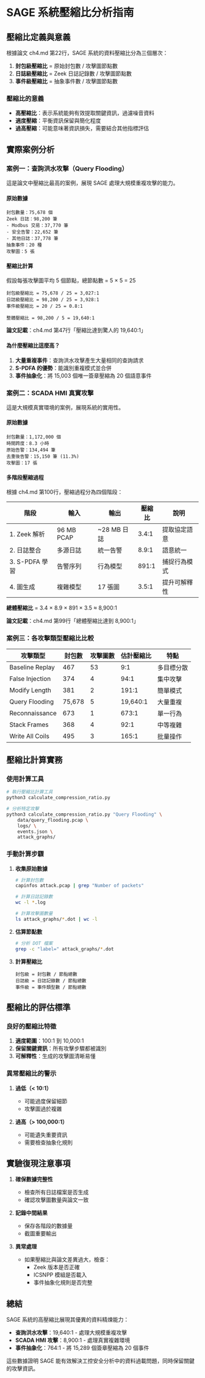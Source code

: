 # SAGE 系統壓縮比分析指南

## 壓縮比定義與意義

根據論文 ch4.md 第22行，SAGE 系統的資料壓縮比分為三個層次：

1. **封包級壓縮比** = 原始封包數 / 攻擊圖節點數
2. **日誌級壓縮比** = Zeek 日誌記錄數 / 攻擊圖節點數  
3. **事件級壓縮比** = 抽象事件數 / 攻擊圖節點數

### 壓縮比的意義

- **高壓縮比**：表示系統能夠有效提取關鍵資訊，過濾噪音資料
- **適度壓縮**：平衡資訊保留與簡化程度
- **過高壓縮**：可能意味著資訊損失，需要結合其他指標評估

## 實際案例分析

### 案例一：查詢洪水攻擊（Query Flooding）

這是論文中壓縮比最高的案例，展現 SAGE 處理大規模重複攻擊的能力。

#### 原始數據
```
封包數量：75,678 個
Zeek 日誌：98,200 筆
- Modbus 交易：37,770 筆
- 安全告警：22,652 筆
- 其他日誌：37,778 筆
抽象事件：20 種
攻擊圖：5 張
```

#### 壓縮比計算

假設每張攻擊圖平均 5 個節點，總節點數 = 5 × 5 = 25

```
封包級壓縮比 = 75,678 / 25 = 3,027:1
日誌級壓縮比 = 98,200 / 25 = 3,928:1
事件級壓縮比 = 20 / 25 = 0.8:1

整體壓縮比 = 98,200 / 5 = 19,640:1
```

**論文記載**：ch4.md 第47行「壓縮比達到驚人的 19,640:1」

#### 為什麼壓縮比這麼高？

1. **大量重複事件**：查詢洪水攻擊產生大量相同的查詢請求
2. **S-PDFA 的優勢**：能識別重複模式並合併
3. **事件抽象化**：將 15,003 個唯一簽章壓縮為 20 個語意事件

### 案例二：SCADA HMI 真實攻擊

這是大規模真實環境的案例，展現系統的實用性。

#### 原始數據
```
封包數量：1,172,000 個
時間跨度：8.3 小時
原始告警：134,494 筆
去重後告警：15,150 筆 (11.3%)
攻擊圖：17 張
```

#### 多階段壓縮過程

根據 ch4.md 第100行，壓縮過程分為四個階段：

| 階段 | 輸入 | 輸出 | 壓縮比 | 說明 |
|------|------|------|--------|------|
| 1. Zeek 解析 | 96 MB PCAP | ~28 MB 日誌 | 3.4:1 | 提取協定語意 |
| 2. 日誌整合 | 多源日誌 | 統一告警 | 8.9:1 | 語意統一 |
| 3. S-PDFA 學習 | 告警序列 | 行為模型 | 891:1 | 捕捉行為模式 |
| 4. 圖生成 | 複雜模型 | 17 張圖 | 3.5:1 | 提升可解釋性 |

**總體壓縮比** = 3.4 × 8.9 × 891 × 3.5 ≈ 8,900:1

**論文記載**：ch4.md 第99行「總體壓縮比達到 8,900:1」

### 案例三：各攻擊類型壓縮比比較

| 攻擊類型 | 封包數 | 攻擊圖數 | 估計壓縮比 | 特點 |
|----------|--------|-----------|------------|------|
| Baseline Replay | 467 | 53 | 9:1 | 多目標分散 |
| False Injection | 374 | 4 | 94:1 | 集中攻擊 |
| Modify Length | 381 | 2 | 191:1 | 簡單模式 |
| Query Flooding | 75,678 | 5 | 19,640:1 | 大量重複 |
| Reconnaissance | 673 | 1 | 673:1 | 單一行為 |
| Stack Frames | 368 | 4 | 92:1 | 中等複雜 |
| Write All Coils | 495 | 3 | 165:1 | 批量操作 |

## 壓縮比計算實務

### 使用計算工具

```bash
# 執行壓縮比計算工具
python3 calculate_compression_ratio.py

# 分析特定攻擊
python3 calculate_compression_ratio.py "Query Flooding" \
    data/query_flooding.pcap \
    logs/ \
    events.json \
    attack_graphs/
```

### 手動計算步驟

1. **收集原始數據**
   ```bash
   # 計算封包數
   capinfos attack.pcap | grep "Number of packets"
   
   # 計算日誌記錄數
   wc -l *.log
   
   # 計算攻擊圖數量
   ls attack_graphs/*.dot | wc -l
   ```

2. **估算節點數**
   ```bash
   # 分析 DOT 檔案
   grep -c "label=" attack_graphs/*.dot
   ```

3. **計算壓縮比**
   ```
   封包級 = 封包數 / 節點總數
   日誌級 = 日誌記錄數 / 節點總數
   事件級 = 事件類型數 / 節點總數
   ```

## 壓縮比的評估標準

### 良好的壓縮比特徵

1. **適度範圍**：100:1 到 10,000:1
2. **保留關鍵資訊**：所有攻擊步驟都被識別
3. **可解釋性**：生成的攻擊圖清晰易懂

### 異常壓縮比的警示

1. **過低（< 10:1）**
   - 可能過度保留細節
   - 攻擊圖過於複雜

2. **過高（> 100,000:1）**
   - 可能遺失重要資訊
   - 需要檢查抽象化規則

## 實驗復現注意事項

1. **確保數據完整性**
   - 檢查所有日誌檔案是否生成
   - 確認攻擊圖數量與論文一致

2. **記錄中間結果**
   - 保存各階段的數據量
   - 截圖重要輸出

3. **異常處理**
   - 如果壓縮比與論文差異過大，檢查：
     - Zeek 版本是否正確
     - ICSNPP 模組是否載入
     - 事件抽象化規則是否完整

## 總結

SAGE 系統的高壓縮比展現其優異的資料精煉能力：

- **查詢洪水攻擊**：19,640:1 - 處理大規模重複攻擊
- **SCADA HMI 攻擊**：8,900:1 - 處理真實複雜環境
- **事件抽象化**：764:1 - 將 15,289 個簽章壓縮為 20 個事件

這些數據證明 SAGE 能有效解決工控安全分析中的資料過載問題，同時保留關鍵的攻擊資訊。